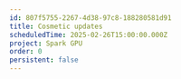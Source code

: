 ```yaml
---
id: 807f5755-2267-4d38-97c8-188280581d91
title: Cosmetic updates
scheduledTime: 2025-02-26T15:00:00.000Z
project: Spark GPU
order: 0
persistent: false
---
```



